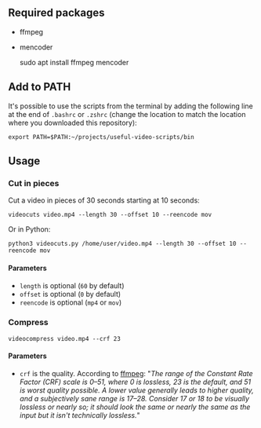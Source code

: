 ## Required packages

* ffmpeg
* mencoder


    sudo apt install ffmpeg mencoder

## Add to PATH

It's possible to use the scripts from the terminal by adding the following line 
at the end of `.bashrc` or `.zshrc`  (change the location to match the location 
where you downloaded this repository):

    export PATH=$PATH:~/projects/useful-video-scripts/bin

## Usage

### Cut in pieces

Cut a video in pieces of 30 seconds starting at 10 seconds:

    videocuts video.mp4 --length 30 --offset 10 --reencode mov

Or in Python:

    python3 videocuts.py /home/user/video.mp4 --length 30 --offset 10 --reencode mov

#### Parameters

- `length` is optional (`60` by default)
- `offset` is optional (`0` by default)
- `reencode` is optional (`mp4` or `mov`)

### Compress

    videocompress video.mp4 --crf 23

#### Parameters

- `crf` is the quality. According to [ffmpeg](https://trac.ffmpeg.org/wiki/Encode/H.264): 
"_The range of the Constant Rate Factor (CRF) scale is 0–51, where 0 is lossless, 23 is 
the default, and 51 is worst quality possible. A lower value generally leads to higher 
quality, and a subjectively sane range is 17–28. Consider 17 or 18 to be visually lossless 
or nearly so; it should look the same or nearly the same as the input but it isn't technically lossless._"
